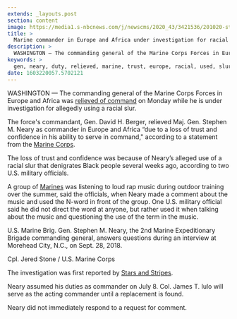 ```yaml
--- 
extends: _layouts.post 
section: content 
image: https://media1.s-nbcnews.com/j/newscms/2020_43/3421536/201020-stephen-m-neary-cover-al-1230_0efe044a09b8208adcb23f3e0ec84dc9.nbcnews-fp-1200-630.jpg 
title: > 
  Marine commander in Europe and Africa under investigation for racial slur, relieved of duty 
description: > 
  WASHINGTON — The commanding general of the Marine Corps Forces in Europe and Africa was relieved of command on Monday while he is under investigation for allegedly using a racial slur.The force's commandant, Gen. David H. Berger, relieved Maj. Gen. Stephen M. Neary as commander in Europe and Africa “due to a loss of trust and confidence in his ability to serve in command," according to a statement from the Marine Corps.Gen. Stephen M. Neary, the 2nd Marine Expeditionary Brigade commanding general, answers questions during an interview at Morehead City, N.C., on Sept. 28, 2018.Jered Stone / U.S. Marine CorpsThe investigation was first reported by Stars and Stripes.Col. James T. Iulo will serve as the acting commander until a replacement is found. 
keywords: > 
  gen, neary, duty, relieved, marine, trust, europe, racial, used, slur, investigation, commander, music, stephen, africa, serve 
date: 1603220057.5702121 
--- 
```

<div><p class="endmarkEnabled">WASHINGTON &#8212; The commanding general of the Marine Corps Forces in Europe and Africa was <a href="https://www.nbcnews.com/news/military/marine-officer-relieved-command-after-training-accident-killed-9-n1243294" target="_blank">relieved of command</a> on Monday while he is under investigation for allegedly using a racial slur.</p><p class="endmarkEnabled">The force's commandant, Gen. David H. Berger, relieved Maj. Gen. Stephen M. Neary as commander in Europe and Africa &#8220;due to a loss of trust and confidence in his ability to serve in command," according to a statement from the <a href="https://www.nbcnews.com/news/military/16-marines-arrested-human-smuggling-drug-charges-n1034661" target="_blank">Marine Corps</a>.</p><p></p><p id="taboolaReadMoreBelow"></p><p class="endmarkEnabled">The loss of trust and confidence was because of Neary&#8217;s alleged use of a racial slur that denigrates Black people several weeks ago, according to two U.S. military officials.</p><p class="endmarkEnabled">A group of <a href="https://www.nbcnews.com/news/military/two-u-s-troops-killed-during-raid-isis-iraq-n1153046" target="_blank">Marines</a> was listening to loud rap music during outdoor training over the summer, said the officials, when Neary made a comment about the music and used the N-word in front of the group. One U.S. military official said he did not direct the word at anyone, but rather used it when talking about the music and questioning the use of the term in the music.</p><p class="lazyload-placeholder"></p><p class="caption__container">U.S. Marine Brig. Gen. Stephen M. Neary, the 2nd Marine Expeditionary Brigade commanding general, answers questions during an interview at Morehead City, N.C., on Sept. 28, 2018.</p><p class="caption__source">Cpl. Jered Stone / U.S. Marine Corps</p><p class="endmarkEnabled">The investigation was first reported by <a href="https://www.stripes.com/news/marine-corps-general-under-investigation-for-using-racial-slur-is-relieved-of-duty-1.649236" target="_blank">Stars and Stripes</a>.</p><p class="endmarkEnabled">Neary assumed his duties as commander on July 8. Col. James T. Iulo will serve as the acting commander until a replacement is found.</p><p></p><p class="endmarkEnabled">Neary did not immediately respond to a request for comment.</p></div>